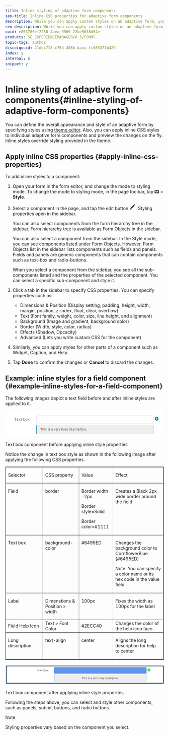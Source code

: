 ```yaml
---
title: Inline styling of adaptive form components
seo-title: Inline CSS properties for adaptive form components
description: While you can apply custom styles on an adaptive form, you can also apply inline CSS properties on individual components of an adaptive form.
seo-description: While you can apply custom styles on an adaptive form, you can also apply inline CSS properties on individual components of an adaptive form.
uuid: e863780e-2250-4bea-9569-22be5638d54e
products: SG_EXPERIENCEMANAGER/6.5/FORMS
topic-tags: author
discoiquuid: 21dec713-c76d-408b-baea-fc585377b429
index: y
internal: n
snippet: y
---
```


# Inline styling of adaptive form components{#inline-styling-of-adaptive-form-components}

You can define the overall appearance and style of an adaptive form by specifying styles using [theme editor](../../forms/using/themes.md). Also, you can apply inline CSS styles to individual adaptive form components and preview the changes on the fly. Inline styles override styling provided in the theme.

## Apply inline CSS properties {#apply-inline-css-properties}

To add inline styles to a component:

1. Open your form in the form editor, and change the mode to styling mode. To change the mode to styling mode, in the page toolbar, tap ![](assets/canvas-drop-down.png) &gt; **Style**.
1. Select a component in the page, and tap the edit button ![](assets/edit-button.png). Styling properties open in the sidebar.

   You can also select components from the form hierarchy tree in the sidebar. Form hierarchy tree is available as Form Objects in the sidebar.

   You can also select a component from the sidebar. In the Style mode, you can see components listed under Form Objects. However, Form Objects list in the sidebar lists components such as fields and panels. Fields and panels are generic components that can contain components such as text-box and radio-buttons.

   When you select a component from the sidebar, you see all the sub-components listed and the properties of the selected component. You can select a specific sub-component and style it. 

1. Click a tab in the sidebar to specify CSS properties. You can specify properties such as:

    * Dimensions & Position (Display setting, padding, height, width, margin, position, z-index, float, clear, overflow)
    * Text (Font family, weight, color, size, line height, and alignment)
    * Background (Image and gradient, background color)
    * Border (Width, style, color, radius)
    * Effects (Shadow, Opcacity)
    * Advanced (Lets you write custom CSS for the component)

1. Similarly, you can apply styles for other parts of a component such as Widget, Caption, and Help.
1. Tap **Done** to confirm the changes or **Cancel** to discard the changes.

## Example: inline styles for a field component {#example-inline-styles-for-a-field-component}

The following images depict a text field before and after inline styles are applied to it.

![Text box component before inline styling is applied](assets/no-style.png)

Text box component before applying inline style properties

Notice the change in text box style as shown in the following image after applying the following CSS properties.

<table border="1" cellpadding="1" cellspacing="0" width="100%"> 
 <tbody> 
  <tr> 
   <td width="161"><p>Selector</p> </td> 
   <td width="123"><p>CSS property</p> </td> 
   <td width="104"><p>Value</p> </td> 
   <td width="227"><p>Effect</p> </td> 
  </tr> 
  <tr> 
   <td valign="top" width="161"><p>Field</p> </td> 
   <td valign="top" width="123"><p>border</p> </td> 
   <td valign="top" width="104"><p>Border width =2px</p> <p>Border style=Solid</p> <p>Border color=#1111</p> </td> 
   <td valign="top" width="227"><p>Creates a Black 2px wide border around the field</p> </td> 
  </tr> 
  <tr> 
   <td valign="top" width="161"><p>Text box</p> </td> 
   <td valign="top" width="123"><p>background-color</p> </td> 
   <td valign="top" width="104"><p>#6495ED</p> </td> 
   <td valign="top" width="227"><p>Changes the background color to CornflowerBlue (#6495ED)</p> <p>Note: You can specify a color name or its hex code in the value field.</p> </td> 
  </tr> 
  <tr> 
   <td valign="top" width="161"><p>Label</p> </td> 
   <td valign="top" width="123"><p>Dimenstions &amp; Position &gt; width</p> </td> 
   <td valign="top" width="104"><p>100px</p> </td> 
   <td valign="top" width="227"><p>Fixes the width as 100px for the label</p> </td> 
  </tr> 
  <tr> 
   <td>Field Help Icon</td> 
   <td>Text &gt; Font Color</td> 
   <td>#2ECC40</td> 
   <td>Changes the color of the help icon face.</td> 
  </tr> 
  <tr> 
   <td valign="top" width="161"><p>Long description</p> </td> 
   <td valign="top" width="123"><p>text-align</p> </td> 
   <td valign="top" width="104"><p>center</p> </td> 
   <td valign="top" width="227"><p>Aligns the long description for help to center</p> </td> 
  </tr> 
 </tbody> 
</table>

![Text box style after inline styling is applied](assets/applied-style.png)

Text box component after applying inline style properties

Following the steps above, you can select and style other components, such as panels, submit buttons, and radio buttons.

>[!NOTE]
>
>Styling properties vary based on the component you select.

